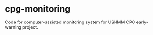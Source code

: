 cpg-monitoring
==============

Code for computer-assisted monitoring system for USHMM CPG early-warning project.
